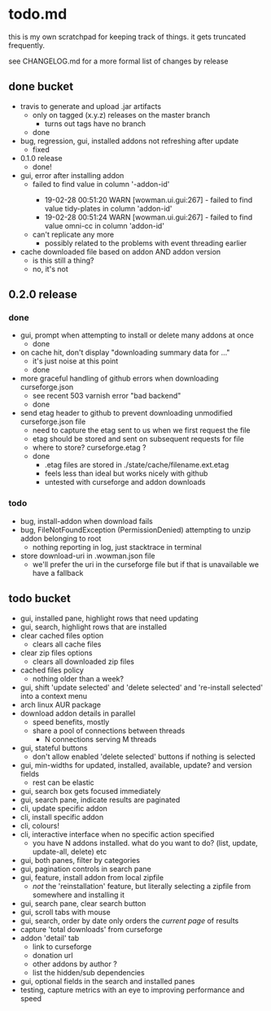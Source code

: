 # todo.md

this is my own scratchpad for keeping track of things. it gets truncated frequently.

see CHANGELOG.md for a more formal list of changes by release

## done bucket

* travis to generate and upload .jar artifacts
    - only on tagged (x.y.z) releases on the master branch
        - turns out tags have no branch
    - done
* bug, regression, gui, installed addons not refreshing after update
    - fixed
* 0.1.0 release
    - done!
* gui, error after installing addon
    - failed to find value <something> in column '-addon-id'
        - 19-02-28 00:51:20 WARN [wowman.ui.gui:267] - failed to find value tidy-plates in column 'addon-id'
        - 19-02-28 00:51:24 WARN [wowman.ui.gui:267] - failed to find value omni-cc in column 'addon-id'
    - can't replicate any more
        - possibly related to the problems with event threading earlier
* cache downloaded file based on addon AND addon version
    - is this still a thing?
    - no, it's not

## 0.2.0 release

### done

* gui, prompt when attempting to install or delete many addons at once
    - done
* on cache hit, don't display "downloading summary data for ..."
    - it's just noise at this point
    - done
* more graceful handling of github errors when downloading curseforge.json
    - see recent 503 varnish error "bad backend"
    - done
* send etag header to github to prevent downloading unmodified curseforge.json file
    - need to capture the etag sent to us when we first request the file
    - etag should be stored and sent on subsequent requests for file
    - where to store? curseforge.etag ?
    - done
        - .etag files are stored in ./state/cache/filename.ext.etag
        - feels less than ideal but works nicely with github
        - untested with curseforge and addon downloads

### todo

* bug, install-addon when download fails
* bug, FileNotFoundException (PermissionDenied) attempting to unzip addon belonging to root
	- nothing reporting in log, just stacktrace in terminal
* store download-uri in .wowman.json file
    - we'll prefer the uri in the curseforge file but if that is unavailable we have a fallback

## todo bucket

* gui, installed pane, highlight rows that need updating
* gui, search, highlight rows that are installed
* clear cached files option
    - clears all cache files
* clear zip files options
    - clears all downloaded zip files
* cached files policy
    - nothing older than a week?
* gui, shift 'update selected' and 'delete selected' and 're-install selected' into a context menu
* arch linux AUR package
* download addon details in parallel
    - speed benefits, mostly
    - share a pool of connections between threads
        - N connections serving M threads
* gui, stateful buttons
    - don't allow enabled 'delete selected' buttons if nothing is selected
* gui, min-widths for updated, installed, available, update? and version fields
    - rest can be elastic
* gui, search box gets focused immediately
* gui, search pane, indicate results are paginated
* cli, update specific addon
* cli, install specific addon
* cli, colours!
* cli, interactive interface when no specific action specified
    - you have N addons installed. what do you want to do? (list, update, update-all, delete) etc
* gui, both panes, filter by categories
* gui, pagination controls in search pane
* gui, feature, install addon from local zipfile
    - *not* the 'reinstallation' feature, but literally selecting a zipfile from somewhere and installing it
* gui, search pane, clear search button
* gui, scroll tabs with mouse
* gui, search, order by date only orders the *current page* of results
* capture 'total downloads' from curseforge
* addon 'detail' tab
    - link to curseforge
    - donation url
    - other addons by author ?
    - list the hidden/sub dependencies
* gui, optional fields in the search and installed panes
* testing, capture metrics with an eye to improving performance and speed

